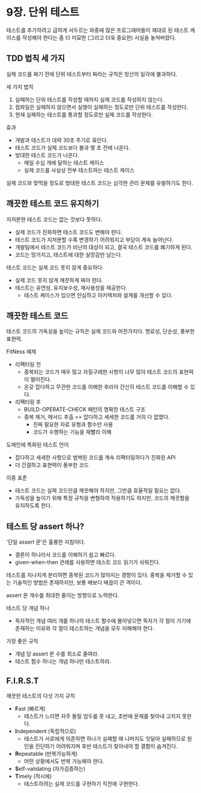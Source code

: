 # 9장. 단위 테스트

테스트를 추가하려고 급하게 서두르는 와중에 많은 프로그래머들이 제대로 된 테스트 케이스를 작성해야 한다는 좀 더 미묘한 (그리고 더욱 중요한) 사실을 놓쳐버렸다.

## TDD 법칙 세 가지

실제 코드를 짜기 전에 단위 테스트부터 짜라는 규칙은 빙산의 일각에 불과하다.

세 가지 법칙

1. 실패하는 단위 테스트를 작성할 때까지 실제 코드를 작성하지 않는다.
1. 컴파일은 실패하지 않으면서 실행이 실패하는 정도로만 단위 테스트를 작성한다.
1. 현재 실패하는 테스트를 통과할 정도로만 실제 코드를 작성한다.

효과

- 개발과 테스트가 대략 30초 주기로 묶인다.
- 테스트 코드가 실제 코드보다 불과 몇 초 전에 나온다.
- 방대한 테스트 코드가 나온다.
    - 매일 수십 개에 달하는 테스트 케이스
    - 실제 코드를 사실상 전부 테스트하는 테스트 케이스

실제 코드와 맞먹을 정도로 방대한 테스트 코드는 심각한 관리 문제를 유발하기도 한다.

## 깨끗한 테스트 코드 유지하기

지저분한 테스트 코드는 없는 것보다 못하다.

- 실제 코드가 진화하면 테스트 코드도 변해야 한다.
- 테스트 코드가 지저분할 수록 변경하기 어려워지고 부담이 계속 늘어난다.
- 개발팀에서 테스트 코드가 비난의 대상이 되고, 결국 테스트 코드를 폐기하게 된다.
- 코드는 망가지고, 테스트에 대한 실망감만 남는다.

테스트 코드는 실제 코드 못지 않게 중요하다.

- 실제 코드 못지 않게 깨끗하게 짜야 한다.
- 테스트는 유연성, 유지보수성, 재사용성을 제공한다.
    - 테스트 케이스가 있으면 안심하고 아키텍처와 설계를 개선할 수 있다.

## 깨끗한 테스트 코드

테스트 코드의 가독성을 높이는 규칙은 실제 코드와 마찬가지다. 명료성, 단순성, 풍부한 표현력.

FitNess 예제

- 리팩터링 전
    - 중복되는 코드가 매우 많고 자질구레한 사항이 너무 많아 테스트 코드의 표현력이 떨어진다.
    - 온갖 잡다하고 무관한 코드를 이해한 후라야 간신히 테스트 코드를 이해할 수 있다.
- 리팩터링 후
    - BUILD-OPERATE-CHECK 패턴의 명확한 테스트 구조
    - 중복 제거, 메서드 추출 => 잡다하고 세세한 코드를 거의 다 없앴다.
        - 진짜 필요한 자료 유형과 함수만 사용
        - 코드가 수행하는 기능을 재빨리 이해

도메인에 특화된 테스트 언어

- 잡다하고 세세한 사항으로 범벅된 코드를 계속 리팩터링하다가 진화된 API
- 더 간결하고 표현력이 풍부한 코드

이중 표준

- 테스트 코드는 실제 코드만큼 깨끗해야 하지만, 그만큼 효율적일 필요는 없다.
- 가독성을 높이기 위해 특정 규칙을 변형하여 적용하기도 하지만, 코드의 깨끗함을 유지하도록 한다.

## 테스트 당 assert 하나?

'단일 assert 문'은 훌륭한 지침이다.

- 결론이 하나라서 코드를 이해하기 쉽고 빠르다.
- given-when-then 관례를 사용하면 테스트 코드 읽기가 쉬워진다.

테스트를 지나치게 분리하면 중복된 코드가 많아지는 경향이 있다. 중복을 제거할 수 있는 기술적인 방법은 존재하지만, 보통 배보다 배꼽이 큰 격이다.

assert 문 개수를 최대한 줄이는 방향으로 노력한다.

테스트 당 개념 하나

- 독자적인 개념 여러 개를 하나의 테스트 함수에 몰아넣으면 독자가 각 절이 거기에 존재하는 이유와 각 절이 테스트하는 개념을 모두 이해해야 한다.

가장 좋은 규칙

- 개념 당 assert 문 수를 최소로 줄여라.
- 테스트 함수 하나는 개념 하나만 테스트하라.

## F.I.R.S.T

깨끗한 테스트의 다섯 가지 규칙

- **F**ast (빠르게)
    - 테스트가 느리면 자주 돌릴 엄두를 못 내고, 초반에 문제를 찾아내 고치지 못한다.
- **I**ndependent (독립적으로)
    - 테스트가 서로에게 의존하면 하나가 실패할 때 나머지도 잇달아 실패하므로 원인을 진단하기 어려워지며 후반 테스트가 찾아내야 할 결함이 숨겨진다.
- **R**epeatable (반복가능하게)
    - 어떤 상황에서도 반복 가능해야 한다.
- **S**elf-validating (자가검증하는)
- **T**imely (적시에)
    - 테스트하려는 실제 코드를 구현하기 직전에 구현한다.

